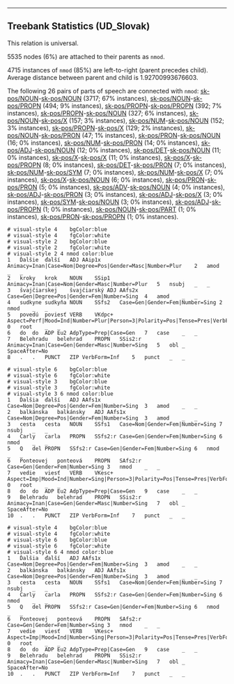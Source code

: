 

--------------------------------------------------------------------------------

## Treebank Statistics (UD_Slovak)

This relation is universal.

5535 nodes (6%) are attached to their parents as `nmod`.

4715 instances of `nmod` (85%) are left-to-right (parent precedes child).
Average distance between parent and child is 1.92700993676603.

The following 26 pairs of parts of speech are connected with `nmod`: [sk-pos/NOUN]()-[sk-pos/NOUN]() (3717; 67% instances), [sk-pos/NOUN]()-[sk-pos/PROPN]() (494; 9% instances), [sk-pos/PROPN]()-[sk-pos/PROPN]() (392; 7% instances), [sk-pos/PROPN]()-[sk-pos/NOUN]() (327; 6% instances), [sk-pos/NOUN]()-[sk-pos/X]() (157; 3% instances), [sk-pos/NUM]()-[sk-pos/NOUN]() (152; 3% instances), [sk-pos/PROPN]()-[sk-pos/X]() (129; 2% instances), [sk-pos/NOUN]()-[sk-pos/PRON]() (47; 1% instances), [sk-pos/PRON]()-[sk-pos/NOUN]() (16; 0% instances), [sk-pos/NUM]()-[sk-pos/PRON]() (14; 0% instances), [sk-pos/ADJ]()-[sk-pos/NOUN]() (12; 0% instances), [sk-pos/DET]()-[sk-pos/NOUN]() (11; 0% instances), [sk-pos/X]()-[sk-pos/X]() (11; 0% instances), [sk-pos/X]()-[sk-pos/PROPN]() (8; 0% instances), [sk-pos/DET]()-[sk-pos/PRON]() (7; 0% instances), [sk-pos/NUM]()-[sk-pos/SYM]() (7; 0% instances), [sk-pos/NUM]()-[sk-pos/X]() (7; 0% instances), [sk-pos/X]()-[sk-pos/NOUN]() (6; 0% instances), [sk-pos/PRON]()-[sk-pos/PRON]() (5; 0% instances), [sk-pos/ADV]()-[sk-pos/NOUN]() (4; 0% instances), [sk-pos/ADJ]()-[sk-pos/PRON]() (3; 0% instances), [sk-pos/ADJ]()-[sk-pos/X]() (3; 0% instances), [sk-pos/SYM]()-[sk-pos/NOUN]() (3; 0% instances), [sk-pos/ADJ]()-[sk-pos/PROPN]() (1; 0% instances), [sk-pos/NOUN]()-[sk-pos/PART]() (1; 0% instances), [sk-pos/PRON]()-[sk-pos/PROPN]() (1; 0% instances).


~~~ conllu
# visual-style 4	bgColor:blue
# visual-style 4	fgColor:white
# visual-style 2	bgColor:blue
# visual-style 2	fgColor:white
# visual-style 2 4 nmod	color:blue
1	Ďalšie	ďalší	ADJ	AAip1x	Animacy=Inan|Case=Nom|Degree=Pos|Gender=Masc|Number=Plur	2	amod	_	_
2	kroky	krok	NOUN	SSip1	Animacy=Inan|Case=Nom|Gender=Masc|Number=Plur	5	nsubj	_	_
3	švajčiarskej	švajčiarský	ADJ	AAfs2x	Case=Gen|Degree=Pos|Gender=Fem|Number=Sing	4	amod	_	_
4	sudkyne	sudkyňa	NOUN	SSfs2	Case=Gen|Gender=Fem|Number=Sing	2	nmod	_	_
5	povedú	poviesť	VERB	VKdpc+	Aspect=Perf|Mood=Ind|Number=Plur|Person=3|Polarity=Pos|Tense=Pres|VerbForm=Fin	0	root	_	_
6	do	do	ADP	Eu2	AdpType=Prep|Case=Gen	7	case	_	_
7	Belehradu	belehrad	PROPN	SSis2:r	Animacy=Inan|Case=Gen|Gender=Masc|Number=Sing	5	obl	_	SpaceAfter=No
8	.	.	PUNCT	ZIP	VerbForm=Inf	5	punct	_	_

~~~


~~~ conllu
# visual-style 6	bgColor:blue
# visual-style 6	fgColor:white
# visual-style 3	bgColor:blue
# visual-style 3	fgColor:white
# visual-style 3 6 nmod	color:blue
1	Ďalšia	ďalší	ADJ	AAfs1x	Case=Nom|Degree=Pos|Gender=Fem|Number=Sing	3	amod	_	_
2	balkánska	balkánsky	ADJ	AAfs1x	Case=Nom|Degree=Pos|Gender=Fem|Number=Sing	3	amod	_	_
3	cesta	cesta	NOUN	SSfs1	Case=Nom|Gender=Fem|Number=Sing	7	nsubj	_	_
4	Carly	carla	PROPN	SSfs2:r	Case=Gen|Gender=Fem|Number=Sing	6	nmod	_	_
5	Q	del	PROPN	SSfs2:r	Case=Gen|Gender=Fem|Number=Sing	6	nmod	_	_
6	Ponteovej	ponteová	PROPN	SAfs2:r	Case=Gen|Gender=Fem|Number=Sing	3	nmod	_	_
7	vedie	viesť	VERB	VKesc+	Aspect=Imp|Mood=Ind|Number=Sing|Person=3|Polarity=Pos|Tense=Pres|VerbForm=Fin	0	root	_	_
8	do	do	ADP	Eu2	AdpType=Prep|Case=Gen	9	case	_	_
9	Belehradu	belehrad	PROPN	SSis2:r	Animacy=Inan|Case=Gen|Gender=Masc|Number=Sing	7	obl	_	SpaceAfter=No
10	.	.	PUNCT	ZIP	VerbForm=Inf	7	punct	_	_

~~~


~~~ conllu
# visual-style 4	bgColor:blue
# visual-style 4	fgColor:white
# visual-style 6	bgColor:blue
# visual-style 6	fgColor:white
# visual-style 6 4 nmod	color:blue
1	Ďalšia	ďalší	ADJ	AAfs1x	Case=Nom|Degree=Pos|Gender=Fem|Number=Sing	3	amod	_	_
2	balkánska	balkánsky	ADJ	AAfs1x	Case=Nom|Degree=Pos|Gender=Fem|Number=Sing	3	amod	_	_
3	cesta	cesta	NOUN	SSfs1	Case=Nom|Gender=Fem|Number=Sing	7	nsubj	_	_
4	Carly	carla	PROPN	SSfs2:r	Case=Gen|Gender=Fem|Number=Sing	6	nmod	_	_
5	Q	del	PROPN	SSfs2:r	Case=Gen|Gender=Fem|Number=Sing	6	nmod	_	_
6	Ponteovej	ponteová	PROPN	SAfs2:r	Case=Gen|Gender=Fem|Number=Sing	3	nmod	_	_
7	vedie	viesť	VERB	VKesc+	Aspect=Imp|Mood=Ind|Number=Sing|Person=3|Polarity=Pos|Tense=Pres|VerbForm=Fin	0	root	_	_
8	do	do	ADP	Eu2	AdpType=Prep|Case=Gen	9	case	_	_
9	Belehradu	belehrad	PROPN	SSis2:r	Animacy=Inan|Case=Gen|Gender=Masc|Number=Sing	7	obl	_	SpaceAfter=No
10	.	.	PUNCT	ZIP	VerbForm=Inf	7	punct	_	_

~~~


